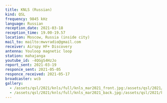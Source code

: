 ```yaml
---
title: KNLS (Russian)
kind: QSL
frequency: 9845 kHz
language: Russian
reception_date: 2021-03-18
reception_time: 19.00-19.57
location: Moscow, Russia (inside city)
mail_to: mailto:mwvradio@gmail.com
receiver: Airspy HF+ Discovery
antenna: Youloop magnetic loop
station: mahajanga
youtube_id: -4QGgS4HzJo
report_sent: 2021-03-19
responce_sent: 2021-05-05
responce_received: 2021-05-17
broadcaster: wcb
gallery:
  - /assets/qsl/2021/knls/full/knls_mar2021_front.jpg:/assets/qsl/2021/knls/small/knls_mar2021_front.jpg
  - /assets/qsl/2021/knls/full/knls_mar2021_back.jpg:/assets/qsl/2021/knls/small/knls_mar2021_back.jpg
---
```

